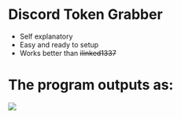 # Discord Token Grabber
 - Self explanatory
 - Easy and ready to setup
 - Works better than ~~ilinked1337~~

# The program outputs as:

![](https://github.com/xannyyyy/Discord-Token-Grabber/blob/master/preview.png?raw=true)
